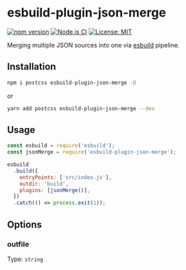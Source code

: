 # esbuild-plugin-json-merge

[![npm version][package-version-badge]][package-version]
[![Node.js CI](https://github.com/karolis-sh/esbuild-plugin-json-merge/actions/workflows/node.js.yml/badge.svg)](https://github.com/karolis-sh/esbuild-plugin-json-merge/actions/workflows/node.js.yml)
[![License: MIT](https://img.shields.io/badge/license-mit-yellow.svg)](https://opensource.org/licenses/MIT)

Merging multiple JSON sources into one via [esbuild](https://esbuild.github.io/)
pipeline.

## Installation

```bash
npm i postcss esbuild-plugin-json-merge -D
```

or

```bash
yarn add postcss esbuild-plugin-json-merge --dev
```

## Usage

```js
const esbuild = require('esbuild');
const jsonMerge = require('esbuild-plugin-json-merge');

esbuild
  .build({
    entryPoints: ['src/index.js'],
    outdir: 'build',
    plugins: [jsonMerge()],
  })
  .catch(() => process.exit(1));
```

## Options

### outfile

Type: `string`

[package-version-badge]: https://badge.fury.io/js/esbuild-plugin-json-merge.svg
[package-version]: https://www.npmjs.com/package/esbuild-plugin-json-merge
